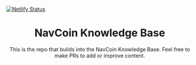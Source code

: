 [![Netlify Status](https://api.netlify.com/api/v1/badges/74b01439-7540-4af8-bd6a-6c1989dd6510/deploy-status)](https://app.netlify.com/sites/navcoin-knowledge-base/deploys)

<div align="center">

# NavCoin Knowledge Base

This is the repo that builds into the NavCoin Knowledge Base. Feel free to make PRs to add or improve content.

</div>